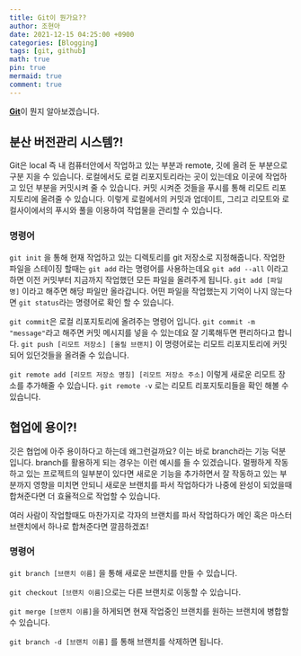 ```yaml
---
title: Git이 뭔가요??
author: 조현아
date: 2021-12-15 04:25:00 +0900
categories: [Blogging]
tags: [git, github]
math: true
pin: true
mermaid: true
comment: true
---
```


[**Git**](https://github.com//)이 뭔지 알아보겠습니다.


## 분산 버전관리 시스템?!

Git은 local 즉 내 컴퓨터안에서 작업하고 있는 부분과 remote, 깃에 올려 둔 부분으로 구분 지을 수 있습니다.
로컬에서도 로컬 리포지토리라는 곳이 있는데요 이곳에 작업하고 있던 부분을 커밋시켜 줄 수 있습니다. 
커밋 시켜준 것들을 푸시를 통해 리모트 리포지토리에 올려줄 수 있습니다. 
이렇게 로컬에서의 커밋과 업데이트, 그리고 리모트와 로컬사이에서의 푸시와 풀을 이용하여 작업물을 관리할 수 있습니다. 


### 명령어 
`git init` 을 통해 현재 작업하고 있는 디렉토리를 git 저장소로 지정해줍니다.
작업한 파일을 스테이징 할때는 `git add` 라는 명령어를 사용하는데요
`git add --all` 이라고 하면 이전 커밋부터 지금까지 작업했던 모든 파일을 올려주게 됩니다.
`git add [파일명]` 이라고 해주면 해당 파일만 올라갑니다.
어떤 파일을 작업했는지 기억이 나지 않는다면 `git status`라는 명령어로 확인 할 수 있습니다.

`git commit`은 로컬 리포지토리에 올려주는 명령어 입니다.
`git commit -m "message"`라고 해주면 커밋 메시지를 넣을 수 있는데요 잘 기록해두면 편리하다고 합니다.
`git push [리모트 저장소] [올릴 브랜치]` 이 명령어로는 리모트 리포지토리에 커밋되어 있던것들을 올려줄 수 있습니다.

`git remote add [리모트 저장소 명칭] [리모트 저장소 주소]` 이렇게 새로운 리모트 장소를 추가해줄 수 있습니다. 
`git remote -v` 로는 리모트 리포지토리들을 확인 해볼 수 있습니다.


## 협업에 용이?!

깃은 협업에 아주 용이하다고 하는데 왜그런걸까요?
이는 바로 branch라는 기능 덕분입니다. 
branch를 활용하게 되는 경우는 이런 예시를 들 수 있겠습니다. 
멀쩡하게 작동하고 있는 프로젝트의 일부분이 있다면 새로운 기능을 추가하면서 잘 작동하고 있는 부분까지 영향을 미치면 안되니 새로운 브랜치를 파서 작업하다가 나중에 완성이 되었을때 합쳐준다면 더 효율적으로 작업할 수 있습니다.

여러 사람이 작업할때도 마찬가지로 각자의 브랜치를 파서 작업하다가 메인 혹은 마스터 브랜치에서 하나로 합쳐준다면 깔끔하겠죠!

### 명령어
`git branch [브랜치 이름]` 을 통해 새로운 브랜치를 만들 수 있습니다.

`git checkout [브랜치 이름]`으로는 다른 브랜치로 이동할 수 있습니다.

`git merge [브랜치 이름]`을 하게되면 현재 작업중인 브랜치를 원하는 브랜치에 병합할 수 있습니다. 

`git branch -d [브랜치 이름]` 를 통해 브랜치를 삭제하면 됩니다.



